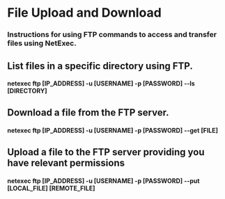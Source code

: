 # File Upload and Download

### Instructions for using FTP commands to access and transfer files using NetExec.

## List files in a specific directory using FTP.

#### netexec ftp [IP_ADDRESS] -u [USERNAME] -p [PASSWORD] --ls [DIRECTORY]

## Download a file from the FTP server.

#### netexec ftp [IP_ADDRESS] -u [USERNAME] -p [PASSWORD] --get [FILE]

## Upload a file to the FTP server providing you have relevant permissions

#### netexec ftp [IP_ADDRESS] -u [USERNAME] -p [PASSWORD] --put [LOCAL_FILE] [REMOTE_FILE]

